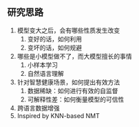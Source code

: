 ## 研究思路

1. 模型变大之后，会有哪些性质发生改变
   1. 变好的话，如何利用
   2. 变坏的话，如何规避
2. 哪些是小模型做不了，而大模型擅长的事情
   1. 小样本学习
   2. 自然语言理解
3. 针对智慧健康场景，如何提出有效方法
   1. 数据稀缺：如何进行有效的自监督
   2. 可解释性差：如何衡量模型的可信性
4. 跨语言数据增强
5. Inspired by KNN-based NMT